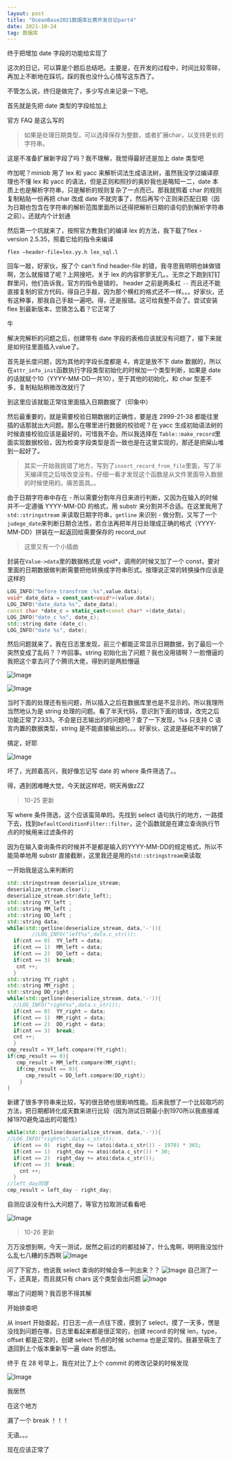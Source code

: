 ```yaml
---
layout: post
title: "OceanBase2021数据库比赛开发日记part4"
date: 2021-10-24
tag: 数据库
---   
```


终于把增加 date 字段的功能给实现了

这次的日记，可以算是个题后总结吧。主要是，在开发的过程中，时间比较零碎，再加上不断地在踩坑，踩的我也没什么心情写这东西了。

不管怎么说，终归是做完了，多少写点来记录一下吧。

首先就是先把 date 类型的字段给加上

官方 FAQ 是这么写的

> 如果是处理日期类型，可以选择保存为整数，或者扩展char，以支持更长的字符串。

这是不准备扩展新字段了吗？我不理解，我觉得最好还是加上 date 类型吧

咋加呢？miniob 用了 lex 和 yacc 来解析词法生成语法树，虽然我没学过编译原理也不懂 lex 和 yacc 的语法，但是正则和照抄的奥妙我也是略知一二，date 本质上也是解析字符串，只是解析的规则复杂了一点而已。那我就照着 char 的规则复制粘贴一份再把 char 改成 date 不就完事了，然后再写个正则来匹配日期（因为日期也包含在字符串的解析范围里面所以还得把解析日期的语句扔到解析字符串之前）。还就内个计划通

然后第一个坑就来了，按照官方教我们的编译 lex 的方法，我下载了flex - version 2.5.35，照着它给的指令来编译
```
flex –header-file=lex.yy.h lex_sql.l
```
回车一敲，好家伙，报了个 can't find header-file 的错，我寻思我明明也妹做错啊，怎么就报错了呢？上网搜吧，关于 lex 的内容寥寥无几。。无奈之下跑到钉钉群里问，他们告诉我，官方的指令是错的， header 之前是两条杠 `--` 而且还不能直接复制的官方代码，得自己手敲，因为那个横杠的格式还不一样。。。好家伙，还有这种事，那我自己手敲一遍吧。得，还是报错。这可给我整不会了。尝试安装 flex 到最新版本，您猜怎么着？它正常了

牛

解决完解析的问题之后，创建带有 date 字段的表格应该就没有问题了，接下来就是如何往里面插入value了。

首先是长度问题，因为其他的字段长度都是 4，肯定是放不下 date 数据的，所以在`attr_info_init`函数执行字段类型初始化的时候加一个类型判断，如果是 date 的话就赋个10（YYYY-MM-DD一共10），至于其他的初始化，和 char 型差不多，复制粘贴稍微改改就行了

到这里应该就能正常往里面插入日期数据了（印象中）

然后最重要的，就是需要校验日期数据的正确性，要是连 2999-21-38 都能往里插的话那就出大问题。那么在哪里进行数据的校验呢？在 yacc 生成初始语法树的时候直接校验应该是最好的，可惜我不会。所以我选择在 `Table::make_record`里面实现数据校验，因为检查字段类型是否一致也是在这里实现的，那还是把屎山堆到一起好了。

> 其实一开始我挑错了地方，写到了`insert_record_from_file`里面，写了半天编译完之后啥改变没有。仔细一看才发现这个函数是从文件里面导入数据的时候使用的。痛苦面具。。

由于日期字符串中存在 - 所以需要分割年月日来进行判断，又因为在输入的时候并不一定遵循 YYYY-MM-DD 的格式，用 substr 来分割并不合适。在这里我用了 `std::stringstream` 来读取日期字符串，`getline` 来识别 - 做分割，又写了一个`judege_date`来判断日期合法性，若合法再把年月日处理成正确的格式（YYYY-MM-DD）拼装在一起返回给需要保存的 record_out

> 这里又有一个小插曲

封装在`Value->data`里的数据格式是 void*，调用的时候又加了一个 const，要对里面的日期数据做判断需要把他转换成字符串形式。按理说正常的转换操作应该是这样的

```C++
LOG_INFO("before transfrom :%s",value.data);
void* date_data = const_cast<void*>(value.data);
LOG_INFO("date_data %s", date_data);
const char *date_c = static_cast<const char* >(date_data);
LOG_INFO("date_c %s", date_c);
std::string date (date_c);
LOG_INFO("date %s", date);
```

然后问题就来了，我在日志里发现，前三个都能正常显示日期数据，到了最后一个突然变成了乱码？？咋回事。string 初始化出了问题？我也没用错啊？一脸懵逼的我把这个拿去问了个腾讯大佬，得到的是两脸懵逼

![Image](https://pic4.zhimg.com/80/v2-9fa1719480bdf3e05a237048d3603c95.png)

![Image](https://pic4.zhimg.com/80/v2-d068d844ee4efad9505d5bf81e212d8b.png)

当时下面的处理还有些问题，所以插入之后在数据库里也是不显示的。所以我理所当然地认为是 string 处理的问题。看了半天代码，意识到下面的错误，改完之后功能正常了2333。不会是日志输出的的问题吧？查了一下发现，%s 只支持 C 语言内置的数据类型，string 是不能直接输出的。。。好家伙，这波是基础不牢的锅了

搞定，好耶

![Image](https://pic4.zhimg.com/80/v2-90f1a2f6850ce051fed739d2085cd1d5.png)


坏了，光顾着高兴，我好像忘记写 date 的 where 条件筛选了。。

得，遇到困难睡大觉，今天就这样吧，明天再做zZZ

> 10-25 更新

写 where 条件筛选，这个应该蛮简单的。先找到 select 语句执行的地方，一路摸下去，找到`DefaultConditionFilter::filter`，这个函数就是在建立查询执行节点的时候用来过滤条件的

因为在输入查询条件的时候并不是都是输入的YYYY-MM-DD的规定格式，所以不能简单地用 substr 直接截断，这里我还是用的`std::stringstream`来读取

一开始我是这么来判断的
```C++
std::stringstream deserialize_stream;
deserialize_stream.clear();
deserialize_stream.str(date_left);
std::string YY_left ;
std::string MM_left ;
std::string DD_left ;
std::string data;
while(std::getline(deserialize_stream, data,'-')){
        //LOG_INFO("left%s",data.c_str());
  if(cnt == 0)  YY_left = data;
  if(cnt == 1)  MM_left = data;
  if(cnt == 2)  DD_left = data;
  if(cnt == 3)  break;
   cnt ++;
  }
std::string YY_right ;
std::string MM_right ;
std::string DD_right ;
while(std::getline(deserialize_stream, data,'-')){
  //LOG_INFO("right%s",data.c_str());
  if(cnt == 0)  YY_right = data;
  if(cnt == 1)  MM_right = data;
  if(cnt == 2)  DD_right = data;
  if(cnt == 3)  break;
  cnt ++;
  }
cmp_result = YY_left.compare(YY_right);
if(cmp_result == 0){
   cmp_result = MM_left.compare(MM_right);
   if(cmp_result == 0){
      cmp_result = DD_left.compare(DD_right);
    }
}
```

新建了很多字符串来比较，写的很丑陋也很影响性能。后来我想了一个比较取巧的方法，把日期都转化成天数来进行比较（因为测试日期最小到1970所以我直接减掉1970避免溢出的可能性）

```C++
while(std::getline(deserialize_stream, data,'-')){
//LOG_INFO("right%s",data.c_str());
  if(cnt == 0)  right_day += (atoi(data.c_str()) - 1970) * 365;
  if(cnt == 1)  right_day += atoi(data.c_str()) * 30;
  if(cnt == 2)  right_day += atoi(data.c_str());
  if(cnt == 3)  break;
    cnt ++;
  }
//left_day同理
cmp_result = left_day - right_day;
```

自测应该没有什么大问题了，等官方拉取测试看看吧

![Image](https://pic4.zhimg.com/80/v2-6351707187b7cb0951b778b5916ab138.png)

> 10-26 更新

万万没想到啊，今天一测试，居然之前过的的都挂掉了，什么鬼啊，明明我没加什么乱七八糟的东西啊
![Image](https://pic4.zhimg.com/80/v2-2f74d85c641430dae6e8c569717bd645.png)

问了下官方，他说我 select 查询的时候会多一列出来？？
![Image](https://pic4.zhimg.com/80/v2-aab280b8c4aa3ae01d4f1d66ea878f7b.png)
自己测了一下，还真是，而且就只有 chars 这个类型会出问题
![Image](https://pic4.zhimg.com/80/v2-bd99fde46a5608b2b9b1430948f18ed1.png)

哪出了问题啊？我百思不得其解

开始排查吧

从 insert 开始查起，打日志一点一点往下摸，摸到了 select，摸了一天多，愣是没找到问题在哪，日志里看起来都是很正常的，创建 record 的时候 len，type，offset 都是正常的，创建 select 节点的时候 schema 也是正常的。我甚至萌生了退回到上个版本重新写一遍 date 的想法。

终于  在 28 号早上，我在对比了上个 commit 的修改记录的时候发现

![Image](https://pic4.zhimg.com/80/v2-0dbd4ae132c8b127fc27d6b6d000d57e.png)

我居然

在这个地方

漏了一个 break ！！！

无语。。。

现在应该正常了







